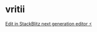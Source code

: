# vritii

[Edit in StackBlitz next generation editor ⚡️](https://stackblitz.com/~/github.com/rakshitnalayk/vritii)